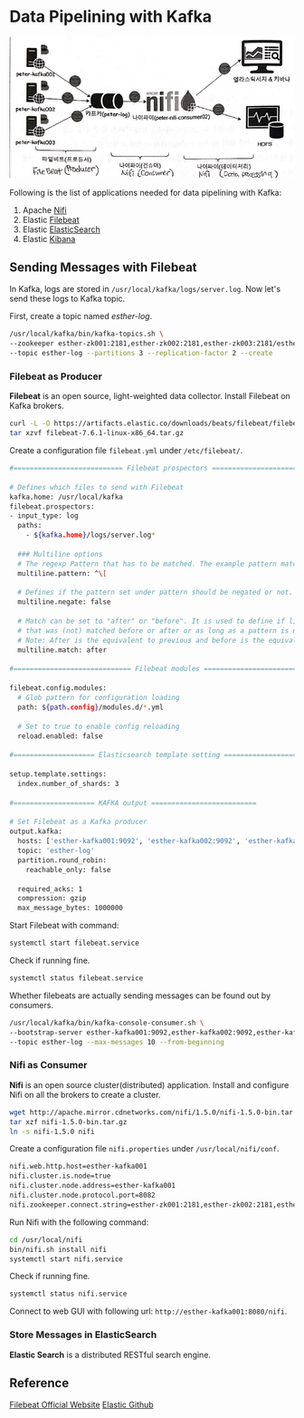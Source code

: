 # Data Pipelining with Kafka
![data flow](img/data_flow.jpeg)
  
Following is the list of applications needed for data pipelining with Kafka:  
1. Apache [Nifi](nifi.apache.org)  
2. Elastic [Filebeat](www.elastic.co/products/beats/filebeat)  
3. Elastic [ElasticSearch](www.elastic.co/products/elasticsearch)  
4. Elastic [Kibana](www.elastic.co/products/kibana)
  
## Sending Messages with Filebeat
In Kafka, logs are stored in `/usr/local/kafka/logs/server.log`. Now let's send these logs to Kafka topic.  
  
First, create a topic named *esther-log*.  
```sh
/usr/local/kafka/bin/kafka-topics.sh \
--zookeeper esther-zk001:2181,esther-zk002:2181,esther-zk003:2181/esther-kafka \
--topic esther-log --partitions 3 --replication-factor 2 --create
```
  
### **Filebeat** as Producer
**Filebeat** is an open source, light-weighted data collector. Install Filebeat on Kafka brokers.  
```sh
curl -L -O https://artifacts.elastic.co/downloads/beats/filebeat/filebeat-7.6.1-linux-x86_64.tar.gz
tar xzvf filebeat-7.6.1-linux-x86_64.tar.gz
```
  
Create a configuration file `filebeat.yml` under `/etc/filebeat/`.  
```sh
#=========================== Filebeat prospectors =============================

# Defines which files to send with Filebeat
kafka.home: /usr/local/kafka
filebeat.prospectors:
- input_type: log
  paths:
    - ${kafka.home}/logs/server.log*

  ### Multiline options
  # The regexp Pattern that has to be matched. The example pattern matches all lines starting with [
  multiline.pattern: ^\[

  # Defines if the pattern set under pattern should be negated or not. Default is false.
  multiline.negate: false

  # Match can be set to "after" or "before". It is used to define if lines should be append to a pattern
  # that was (not) matched before or after or as long as a pattern is not matched based on negate.
  # Note: After is the equivalent to previous and before is the equivalent to to next in Logstash
  multiline.match: after

#============================= Filebeat modules ===============================

filebeat.config.modules:
  # Glob pattern for configuration loading
  path: ${path.config}/modules.d/*.yml

  # Set to true to enable config reloading
  reload.enabled: false

#==================== Elasticsearch template setting ==========================

setup.template.settings:
  index.number_of_shards: 3

#==================== KAFKA output ==========================

# Set Filebeat as a Kafka producer
output.kafka:
  hosts: ['esther-kafka001:9092', 'esther-kafka002:9092', 'esther-kafka003:9092']
  topic: 'esther-log'
  partition.round_robin:
    reachable_only: false

  required_acks: 1
  compression: gzip
  max_message_bytes: 1000000
```
  
Start Filebeat with command:  
```sh
systemctl start filebeat.service
```
Check if running fine.
```sh
systemctl status filebeat.service
```
  
Whether filebeats are actually sending messages can be found out by consumers.  
```sh
/usr/local/kafka/bin/kafka-console-consumer.sh \
--bootstrap-server esther-kafka001:9092,esther-kafka002:9092,esther-kafka003:9092 \
--topic esther-log --max-messages 10 --from-beginning
```
  
### **Nifi** as Consumer
**Nifi** is an open source cluster(distributed) application. Install and configure Nifi on all the brokers to create a cluster.
```sh
wget http://apache.mirror.cdnetworks.com/nifi/1.5.0/nifi-1.5.0-bin.tar.gz
tar xzf nifi-1.5.0-bin.tar.gz
ln -s nifi-1.5.0 nifi
```
  
Create a configuration file `nifi.properties` under `/usr/local/nifi/conf`.  
```sh
nifi.web.http.host=esther-kafka001
nifi.cluster.is.node=true
nifi.cluster.node.address=esther-kafka001
nifi.cluster.node.protocol.port=8082
nifi.zookeeper.connect.string=esther-zk001:2181,esther-zk002:2181,esther-zk003:2181
```
  
Run Nifi with the following command:
```sh
cd /usr/local/nifi
bin/nifi.sh install nifi
systemctl start nifi.service
```
  
Check if running fine.
```sh
systemctl status nifi.service
```
  
Connect to web GUI with following url: `http://esther-kafka001:8080/nifi`.
  
### Store Messages in **ElasticSearch**
**Elastic Search** is a distributed RESTful search engine.

## Reference
[Filebeat Official Website](https://www.elastic.co/guide/en/beats/filebeat/current/filebeat-installation.html)
[Elastic Github](https://github.com/elastic/beats/blob/master/filebeat/filebeat.yml)
